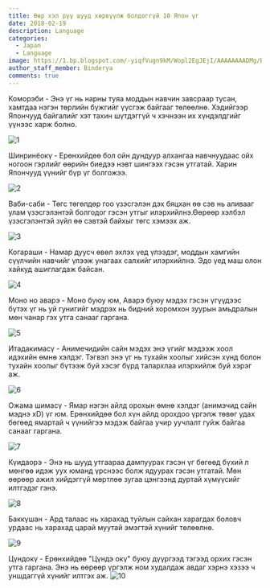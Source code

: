 ```yaml
---
title: Ѳөр хэл рүү шууд хөрвүүлж болдоггүй 10 Япон үг
date: 2018-02-19
description: Language
categories:
  - Japan
  - Language
image: https://1.bp.blogspot.com/-yiqfVugn9kM/Wopl2EgJEjI/AAAAAAAADMg/BcQpjKi1dps3eGKP5obNPy-KDZnsmRvtQCLcBGAs/s1600/non-transalted-word.jpg
author_staff_member: Binderya
comments: true
---
```

Коморэби - Энэ үг нь нарны туяа моддын навчин завсраар тусан, хамтдаа нэгэн төрлийн бүжгийг үүсгэж байгааг төлөөлнө. Хэдийгээр Япончууд байгалийг хэт тахин шүтдэггүй ч хэчнээн их хүндэлдгийг үүнээс харж болно.

![1](https://3.bp.blogspot.com/-YAQL3iJlcxY/Wopis4hGpNI/AAAAAAAADLY/M_JMgYIHrIkqij6lopp44mGOnwKLwo7-QCLcBGAs/s1600/1-DONE.jpg)

Шинринёокү - Ерөнхийдөө бол ойн дундуур алхангаа навчнуудаас ойх ногоон гэрлийг өөрийн биедээ нэвт шингээх гэсэн утгатай. Харин Япончууд үүнийг бүр үг болгожээ.

![2](https://3.bp.blogspot.com/-DpsDerRN4Oc/WopitLP6vYI/AAAAAAAADLg/2iVUJz4Ss2wyH9nAUoCy9cLZJP5e37jwwCLcBGAs/s1600/2-DONE.jpg)

Ваби-саби - Төгс төгөлдөр гоо үзэсгэлэн дэх бяцхан өө сэв нь аливааг улам үзэсгэлэнтэй болгодог гэсэн утгыг илэрхийлнэ.Өөрөөр хэлбэл үзэсгэлэнтэй зүйл өө сэвтэй байхыг төгс хэмээх аж.

![3](https://1.bp.blogspot.com/-uCRUUPYe1bg/WopitmyvU4I/AAAAAAAADLk/9pWcgif0WI0sGF8HWjk4TnAIDZrymC1swCLcBGAs/s1600/3-DONE.jpg)

Когараши - Намар дуусч өвөл эхлэх үед үлээдэг, моддын хамгийн сүүлчийн навчийг үлээж унагаах салхийг илэрхийлнэ. Эдо үед маш олон хайкуд ашиглагдаж байсан.

![4](https://4.bp.blogspot.com/-ivEoOtXQX2I/Wopity8rN1I/AAAAAAAADLo/YOSoovUeLdAxljc578Jo0CC_OUwJnbK0QCLcBGAs/s1600/4-DONE.jpg)

Моно но аварэ - Моно буюу юм, Аварэ буюу мэдэх гэсэн үгүүдээс бүтэх үг нь уй гунигийг мэдрэх нь бидний хоромхон зуурын амьдралын мөн чанар гэх утга санааг гаргана.

![5](https://2.bp.blogspot.com/-juWPMr5BW68/Wopitz_w2qI/AAAAAAAADLs/Glb4Hze1NqYq3TY-h5hwL55lGlDbYykiQCLcBGAs/s1600/5-DONE.jpg)

Итадакимасү - Анимечидийн сайн мэдэх энэ үгийг мэдээж хоол идэхийн өмнө хэлдэг. Тэгвэл энэ үг нь тухайн хоолыг хийсэн хүнд болон тухайн хоолыг бүтээж буй хэсэг бүрд талархлаа илэрхийлж буй хэрэг аж.

![6](https://3.bp.blogspot.com/-u1mitMg0Gs8/Wopiuaucz0I/AAAAAAAADLw/ojPGJj0nfSIv-LUz0cZBs2_JNHfMMn_VQCLcBGAs/s1600/6-DONE.jpg)

Ожама шимасү - Ямар нэгэн айлд орохын өмнө хэлдэг (анимэчид сайн мэднэ xD) үг юм. Ерөнхийдөө бол хүн айлд орохдоо үргэлж төвөг удах бөгөөд ямартай ч үүнийгээ мэдэж байгаа учир уучлалт гуйж байгаа санааг гаргана.

![7](https://3.bp.blogspot.com/-urDxbm-ZVIY/WopiusbwneI/AAAAAAAADL0/eXKc5QWlagg7MScIXf0cyaez38ngV36hQCLcBGAs/s1600/7-DONE.jpg)

Күидаорэ - Энэ нь шууд утгаараа дампуурах гэсэн үг бөгөөд бүхий л мөнгөө идэж уух юманд үрснээс болж ядуурах гэсэн утгатай. Мөн өөрөөр ажил хийдэггүй мөртлөө зугаа цэнгээнд дуртай хүмүүсийг илтгэдэг гэнэ.

![8](https://2.bp.blogspot.com/-n88m193tqcg/Wopiu8LQiaI/AAAAAAAADL4/re2_fA5yjXAXtImz6nft5a82Od7HqPXtQCLcBGAs/s1600/8-DONE.jpg)

Баккүшан - Ард талаас нь харахад туйлын сайхан харагдах боловч урдаас нь харахад царай муутай эмэгтэй хүнийг төлөөлнө.

![9](https://4.bp.blogspot.com/-V8wlqgaiP5I/WoplUfauF9I/AAAAAAAADMY/mboinrMR4uAT-MVedabEKE4ZGmcjyKHcgCLcBGAs/s1600/9-DONE.jpg)

Цүндокү - Ерөнхийдөө "Цүндэ окү" буюу дүүргээд тэгээд орхих гэсэн утга гаргана. Энэ нь өөрөөр үргэлж ном худалдаж авдаг хэрнэ хэзээ ч уншдаггүй хүнийг илтгэх аж.
![10](https://2.bp.blogspot.com/-VTHwKKgtwFs/WopivIQy10I/AAAAAAAADL8/5DunxreUmrkr7ecVwdGdA5IEFIVemVlUACLcBGAs/s1600/9-DONE.jpg)
